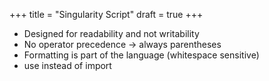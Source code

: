 +++
title = "Singularity Script"
draft = true
+++

- Designed for readability and not writability
- No operator precedence -> always parentheses
- Formatting is part of the language (whitespace sensitive)
- use instead of import
